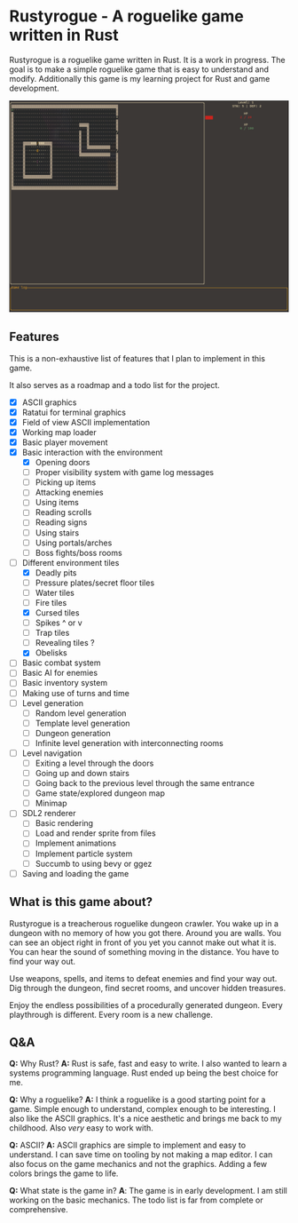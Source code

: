 # Rustyrogue - A roguelike game written in Rust

Rustyrogue is a roguelike game written in Rust. It is a work in progress.
The goal is to make a simple roguelike game that is easy to understand and modify.
Additionally this game is my learning project for Rust and game development.

![Screenshot of ASCII renderer](https://github.com/artis101/rustyrogue/blob/main/assets/screenshot.png?raw=true "Screenshot of Rustyrogue in an early development stage.")

## Features

This is a non-exhaustive list of features that I plan to implement in this game.

It also serves as a roadmap and a todo list for the project.

- [x] ASCII graphics
- [x] Ratatui for terminal graphics
- [x] Field of view ASCII implementation
- [x] Working map loader
- [x] Basic player movement
- [x] Basic interaction with the environment
  - [x] Opening doors
  - [ ] Proper visibility system with game log messages
  - [ ] Picking up items
  - [ ] Attacking enemies
  - [ ] Using items
  - [ ] Reading scrolls
  - [ ] Reading signs
  - [ ] Using stairs
  - [ ] Using portals/arches
  - [ ] Boss fights/boss rooms
- [ ] Different environment tiles
  - [x] Deadly pits
  - [ ] Pressure plates/secret floor tiles
  - [ ] Water tiles
  - [ ] Fire tiles
  - [x] Cursed tiles
  - [ ] Spikes ^ or v
  - [ ] Trap tiles
  - [ ] Revealing tiles ?
  - [x] Obelisks
- [ ] Basic combat system
- [ ] Basic AI for enemies
- [ ] Basic inventory system
- [ ] Making use of turns and time
- [ ] Level generation
  - [ ] Random level generation
  - [ ] Template level generation
  - [ ] Dungeon generation
  - [ ] Infinite level generation with interconnecting rooms
- [ ] Level navigation
  - [ ] Exiting a level through the doors
  - [ ] Going up and down stairs
  - [ ] Going back to the previous level through the same entrance
  - [ ] Game state/explored dungeon map
  - [ ] Minimap
- [ ] SDL2 renderer
  - [ ] Basic rendering
  - [ ] Load and render sprite from files
  - [ ] Implement animations
  - [ ] Implement particle system
  - [ ] Succumb to using bevy or ggez
- [ ] Saving and loading the game

## What is this game about?

Rustyrogue is a treacherous roguelike dungeon crawler.
You wake up in a dungeon with no memory of how you got there.
Around you are walls. You can see an object right in front of you
yet you cannot make out what it is. You can hear the sound of
something moving in the distance. You have to find your way out.

Use weapons, spells, and items to defeat enemies and find your way out.
Dig through the dungeon, find secret rooms, and uncover hidden treasures.

Enjoy the endless possibilities of a procedurally generated dungeon.
Every playthrough is different. Every room is a new challenge.

## Q&A

**Q:** Why Rust?
**A:** Rust is safe, fast and easy to write. I also wanted to learn a systems
programming language. Rust ended up being the best choice for me.

**Q:** Why a roguelike?
**A:** I think a roguelike is a good starting point for a game. Simple enough
to understand, complex enough to be interesting. I also like the ASCII
graphics. It's a nice aesthetic and brings me back to my childhood.
Also _very_ easy to work with.

**Q:** ASCII?
**A:** ASCII graphics are simple to implement and easy to understand.
I can save time on tooling by not making a map editor. I can also
focus on the game mechanics and not the graphics. Adding a few
colors brings the game to life.

**Q:** What state is the game in?
**A**: The game is in early development. I am still working on the basic mechanics.
The todo list is far from complete or comprehensive.
